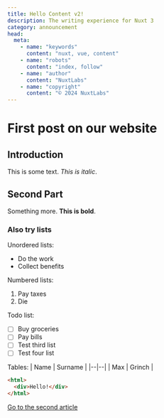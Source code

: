 ```yaml
---
title: Hello Content v2!
description: The writing experience for Nuxt 3
category: announcement
head:
  meta:
    - name: "keywords"
      content: "nuxt, vue, content"
    - name: "robots"
      content: "index, follow"
    - name: "author"
      content: "NuxtLabs"
    - name: "copyright"
      content: "© 2024 NuxtLabs"
---
```


# First post on our website

## Introduction

This is some text. _This is italic_.

## Second Part

Something more. **This is bold**.

### Also try lists

Unordered lists:

- Do the work
- Collect benefits

Numbered lists:

1.  Pay taxes
2.  Die

Todo list:

- [ ] Buy groceries
- [ ] Pay bills
- [ ] Test third list
- [ ] Test four list

Tables:
| Name | Surname |
|--|--|
| Max | Grinch |

```html
<html>
  <div>Hello!</div>
</html>
```

[Go to the second article](/blog/second)
